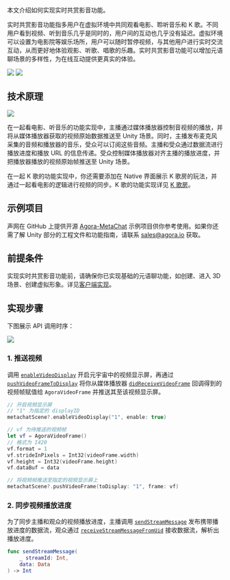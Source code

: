 本文介绍如何实现实时共赏影音功能。

实时共赏影音功能指多用户在虚拟环境中共同观看电影、聆听音乐和 K 歌。不同用户看到视频、听到音乐几乎是同时的，用户间的互动也几乎没有延迟。虚拟环境可以设置为电影院等娱乐场所，用户可以随时暂停视频，与其他用户进行实时交流互动，从而更好地体验观影、听歌、唱歌的乐趣。实时共赏影音功能可以增加元语聊场景的多样性，为在线互动提供更真实的体验。

![](https://web-cdn.agora.io/docs-files/1679563308898)
![](https://web-cdn.agora.io/docs-files/1679563317645)

## 技术原理

![](https://web-cdn.agora.io/docs-files/1680256359442)

在一起看电影、听音乐的功能实现中，主播通过媒体播放器控制音视频的播放，并将从媒体播放器获取的视频原始数据推送至 Unity 场景。同时，主播发布麦克风采集的音频和播放器的音乐，受众可以订阅这些音频。主播和受众通过数据流进行播放进度和播放 URL 的信息传递。受众控制媒体播放器对齐主播的播放进度，并把播放器播放的视频原始帧推送至 Unity 场景。

在一起 K 歌的功能实现中，你还需要添加在 Native 界面展示 K 歌房的玩法，并通过一起看电影的逻辑进行视频的同步。K 歌的功能实现详见 [K 歌房](https://docs.agora.io/cn/online-ktv/ktv_overview)。

## 示例项目

声网在 GitHub 上提供开源 [Agora-MetaChat](https://github.com/AgoraIO-Community/Agora-MetaChat/tree/dev_sdk2) 示例项目供你参考使用。如果你还需了解 Unity 部分的工程文件和功能指南，请联系 sales@agora.io 获取。


## 前提条件

实现实时共赏影音功能前，请确保你已实现基础的元语聊功能，如创建、进入 3D 场景、创建虚拟形象。详见[客户端实现](https://docs.agora.io/cn/metachat/metachat_client_ios?platform=All%20Platforms)。

## 实现步骤

下图展示 API 调用时序：

![](https://web-cdn.agora.io/docs-files/1679996745637)

### 1. 推送视频

调用 [`enableVideoDisplay`](https://docs.agora.io/cn/metachat/metachat_api_ios?platform=All%20Platforms#enablevideodisplay) 开启元宇宙中的视频显示屏，再通过 [`pushVideoFrameToDisplay`](https://docs.agora.io/cn/metachat/metachat_api_ios?platform=All%20Platforms#pushvideoframetodisplay) 将你从媒体播放器 [`didReceiveVideoFrame`](https://docs.agora.io/cn/live-streaming-premium-4.x/API%20Reference/ios_ng/API/toc_video_observer.html?platform=iOS#callback_ivideoframeobserver_onframe) 回调得到的视频帧赋值给 `AgoraVideoFrame` 并推送其至该视频显示屏。

```swift
// 开启视频显示屏
// "1" 为指定的 displayID
metachatScene?.enableVideoDisplay("1", enable: true)

// vf 为待推送的视频帧
let vf = AgoraVideoFrame()
// 格式为 I420
vf.format = 1
vf.strideInPixels = Int32(videoFrame.width)
vf.height = Int32(videoFrame.height)
vf.dataBuf = data

// 将视频帧推送至指定的视频显示屏上
metachatScene?.pushVideoFrame(toDisplay: "1", frame: vf)
```

### 2. 同步视频播放进度

为了同步主播和观众的视频播放进度，主播调用 [`sendStreamMessage`](https://docs-preprod.agora.io/cn/live-streaming-premium-4.x/API%20Reference/ios_ng/API/toc_network.html#api_irtcengine_sendstreammessage) 发布携带播放进度的数据流，观众通过 [`receiveStreamMessageFromUid`](https://docs-preprod.agora.io/cn/live-streaming-premium-4.x/API%20Reference/ios_ng/API/toc_stream_management.html#callback_irtcengineeventhandler_onstreammessage) 接收数据流，解析出播放进度。

```swift
func sendStreamMessage(
    _ streamId: Int,
    data: Data
) -> Int
```